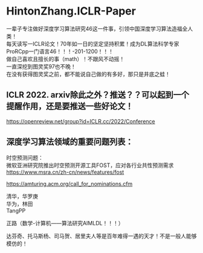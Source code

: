 
# HintonZhang.ICLR-Paper           
一辈子专注做好深度学习算法研究46这一件事，引领中国深度学习算法造福全人类！                            
每天读写一ICLR论文！70年如一日的坚定坚持积累！成为DL算法科学专家ProRCpp一门语言46！！！-201-1200！！！         
做自己喜欢且擅长的事（math）！不跟风不动摇！            
一直深挖到图灵奖97也不晚！                
在没有获得图灵奖之前，都不能说自己做的有多好，那只是井底之蛙！           
               


## ICLR 2022. arxiv除此之外？推送？？可以起到一个提醒作用，还是要推送一些好论文！       
https://openreview.net/group?id=ICLR.cc/2022/Conference              




## 深度学习算法领域的重要问题列表：           
时空预测问题：          
微软亚洲研究院推出时空预测开源工具FOST，应对各行业共性预测需求              
https://www.msra.cn/zh-cn/news/features/fost               
              











https://amturing.acm.org/call_for_nominations.cfm           



清华，华罗庚          
华为，林田        
TangPP       



正路（数学-计算机——算法研究AIMLDL！！！）
 >
达芬奇、托马斯杨、司马贺、居里夫人等是百年难得一遇的天才！不是一般人能够模仿的！        



